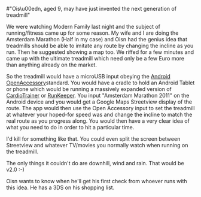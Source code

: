 #"Ois\u00edn, aged 9, may have just invented the next generation of treadmill"


 We were watching Modern Family last night and the subject of running/fitness came up for some reason. My wife and I are doing the Amsterdam Marathon (Half in my case) and Oisn had the genius idea that treadmills should be able to imitate any route by changing the incline as you run. Then he suggested showing a map too. We riffed for a few minutes and came up with the ultimate treadmill which need only be a few Euro more than anything already on the market. <p /><div>So the treadmill would have a microUSB input obeying the <a href="http://developer.android.com/guide/topics/usb/adk.html">Android OpenAccessory</a>standard. You would have a cradle to hold an Android Tablet or phone which would be running a massively expanded version of <a href="http://www.worksmartlabs.com/cardiotrainer/about.php">CardioTrainer</a> or <a href="http://runkeeper.com/">RunKeeper</a>. You input &quot;Amsterdam Marathon 2011&quot; on the Android device and you would get a Google Maps Streetview display of the route. The app would then use the Open Accessory input to set the treadmill at whatever your hoped-for speed was and change the incline to match the real route as you progress along. You would then have a very clear idea of what you need to do in order to hit a particular time.</div> <p /><div>I&#39;d kill for something like that. You could even split the screen between Streetview and whatever TV/movies you normally watch when running on the treadmill.</div><p /><div>The only things it couldn&#39;t do are downhill, wind and rain. That would be v2.0 :-)</div> <p /><div>Oisn wants to know when he&#39;ll get his first check from whoever runs with this idea. He has a 3DS on his shopping list.</div>
 